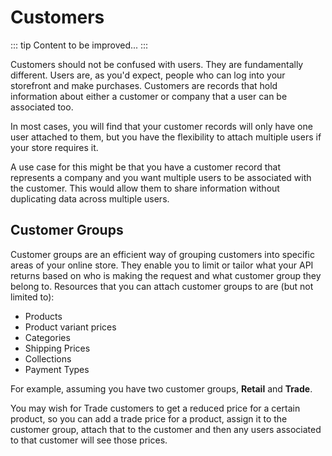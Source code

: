 # Customers

::: tip
Content to be improved...
:::

Customers should not be confused with users. They are fundamentally different. Users are, as you'd expect, people who can log into your storefront and make purchases. Customers are records that hold information about either a customer or company that a user can be associated too.

In most cases, you will find that your customer records will only have one user attached to them, but you have the flexibility to attach multiple users if your store requires it.

A use case for this might be that you have a customer record that represents a company and you want multiple users to be associated with the customer. This would allow them to share information without duplicating data across multiple users.


## Customer Groups

Customer groups are an efficient way of grouping customers into specific areas of your online store.
They enable you to limit or tailor what your API returns based on who is making the request and what customer group they belong to. Resources that you can attach customer groups to are (but not limited to):

- Products
- Product variant prices
- Categories
- Shipping Prices
- Collections
- Payment Types

For example, assuming you have two customer groups, **Retail** and **Trade**.

You may wish for Trade customers to get a reduced price for a certain product, so you can add a trade price for a product, assign it to the customer group, attach that to the customer and then any users associated to that customer will see those prices.

